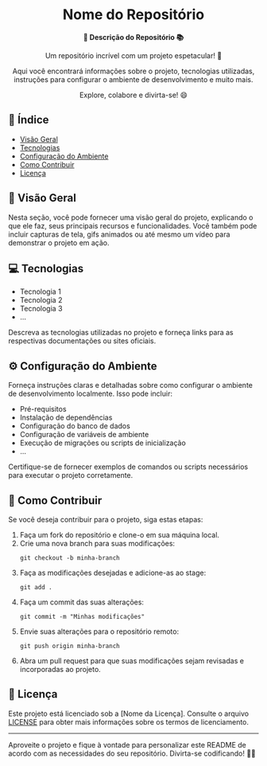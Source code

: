 <h1 align="center">Nome do Repositório</h1>



<div align="center">
  <strong>🚀 Descrição do Repositório 📚</strong>
</div>

<div align="center">
  <p>Um repositório incrível com um projeto espetacular! 🎉</p>
  <p>Aqui você encontrará informações sobre o projeto, tecnologias utilizadas, instruções para configurar o ambiente de desenvolvimento e muito mais.</p>
  <p>Explore, colabore e divirta-se! 😄</p>
</div>

## 📖 Índice

- [Visão Geral](#visão-geral)
- [Tecnologias](#tecnologias)
- [Configuração do Ambiente](#configuração-do-ambiente)
- [Como Contribuir](#como-contribuir)
- [Licença](#licença)

## 🔭 Visão Geral

Nesta seção, você pode fornecer uma visão geral do projeto, explicando o que ele faz, seus principais recursos e funcionalidades. Você também pode incluir capturas de tela, gifs animados ou até mesmo um vídeo para demonstrar o projeto em ação.

## 💻 Tecnologias

- Tecnologia 1
- Tecnologia 2
- Tecnologia 3
- ...

Descreva as tecnologias utilizadas no projeto e forneça links para as respectivas documentações ou sites oficiais.

## ⚙️ Configuração do Ambiente

Forneça instruções claras e detalhadas sobre como configurar o ambiente de desenvolvimento localmente. Isso pode incluir:

- Pré-requisitos
- Instalação de dependências
- Configuração do banco de dados
- Configuração de variáveis de ambiente
- Execução de migrações ou scripts de inicialização
- ...

Certifique-se de fornecer exemplos de comandos ou scripts necessários para executar o projeto corretamente.

## 🤝 Como Contribuir

Se você deseja contribuir para o projeto, siga estas etapas:

1. Faça um fork do repositório e clone-o em sua máquina local.
2. Crie uma nova branch para suas modificações:
   ```
   git checkout -b minha-branch
   ```
3. Faça as modificações desejadas e adicione-as ao stage:
   ```
   git add .
   ```
4. Faça um commit das suas alterações:
   ```
   git commit -m "Minhas modificações"
   ```
5. Envie suas alterações para o repositório remoto:
   ```
   git push origin minha-branch
   ```
6. Abra um pull request para que suas modificações sejam revisadas e incorporadas ao projeto.

## 📄 Licença

Este projeto está licenciado sob a [Nome da Licença]. Consulte o arquivo [LICENSE](LICENSE) para obter mais informações sobre os termos de licenciamento.

---

Aproveite o projeto e fique à vontade para personalizar este README de acordo com as necessidades do seu repositório. Divirta-se codificando! 🎉😄